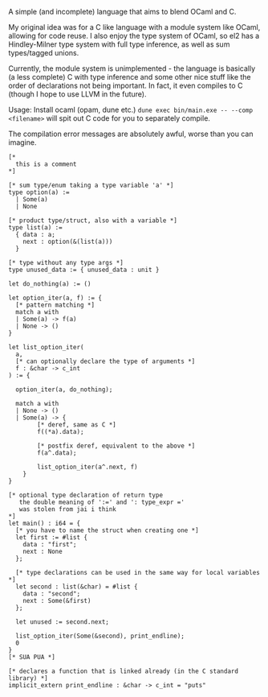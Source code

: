 A simple (and incomplete) language that aims to blend OCaml and C.

My original idea was for a C like language with a module system like OCaml,
allowing for code reuse. I also enjoy the type system of OCaml, so el2
has a Hindley-Milner type system with full type inference, as well as sum types/tagged unions.

Currently, the module system is unimplemented - the language is basically (a less complete) C with type inference and some other nice stuff like the order of declarations not being important.
In fact, it even compiles to C (though I hope to use LLVM in the future).

Usage:
Install ocaml (opam, dune etc.)
`dune exec bin/main.exe -- --comp <filename>` will spit out C code for you to separately compile.

The compilation error messages are absolutely awful, worse than you can imagine.

```
[*
  this is a comment
*]

[* sum type/enum taking a type variable 'a' *]
type option(a) :=
  | Some(a)
  | None

[* product type/struct, also with a variable *]
type list(a) :=
  { data : a;
    next : option(&(list(a)))
  }

[* type without any type args *]
type unused_data := { unused_data : unit }

let do_nothing(a) := ()

let option_iter(a, f) := {
  [* pattern matching *]
  match a with
  | Some(a) -> f(a)
  | None -> ()
}

let list_option_iter(
  a,
  [* can optionally declare the type of arguments *]
  f : &char -> c_int
) := {

  option_iter(a, do_nothing);

  match a with
  | None -> ()
  | Some(a) -> {
        [* deref, same as C *]
        f((*a).data);

        [* postfix deref, equivalent to the above *]
        f(a^.data);

        list_option_iter(a^.next, f)
    }
}

[* optional type declaration of return type
   the double meaning of ':=' and ': type_expr ='
   was stolen from jai i think
*]
let main() : i64 = {
  [* you have to name the struct when creating one *]
  let first := #list {
    data : "first";
    next : None
  };

  [* type declarations can be used in the same way for local variables *]
  let second : list(&char) = #list {
    data : "second";
    next : Some(&first)
  };

  let unused := second.next;

  list_option_iter(Some(&second), print_endline);
  0
}
[* SUA PUA *]

[* declares a function that is linked already (in the C standard library) *]
implicit_extern print_endline : &char -> c_int = "puts"
```
